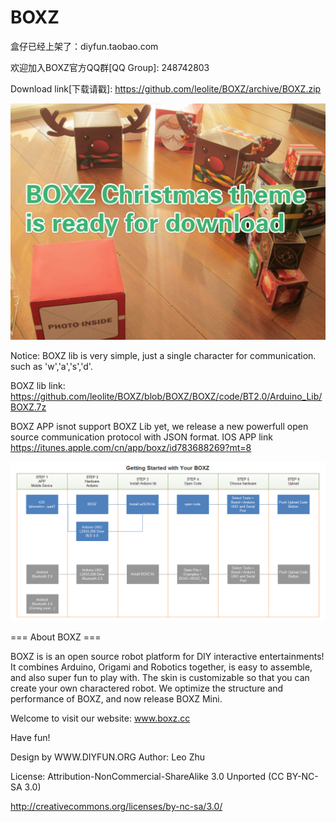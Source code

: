 BOXZ
====
盒仔已经上架了：diyfun.taobao.com  

欢迎加入BOXZ官方QQ群[QQ Group]: 248742803  

Download link[下载请戳]: https://github.com/leolite/BOXZ/archive/BOXZ.zip  

![alt text](BOXZ/Photo/BOXZ_Skin_CD.jpg "Skin")


Notice:
BOXZ lib is very simple, just a single character for communication. such as 'w','a','s','d'.

BOXZ lib link: https://github.com/leolite/BOXZ/blob/BOXZ/BOXZ/code/BT2.0/Arduino_Lib/BOXZ.7z

BOXZ APP isnot support BOXZ Lib yet, we release a new powerfull open source communication protocol with JSON format.
IOS APP link
https://itunes.apple.com/cn/app/boxz/id783688269?mt=8


![alt text](BOXZ/Photo/BOXZ_GettingStarted.png "GettingStarted")


=== About BOXZ ===

BOXZ is is an open source robot platform for DIY interactive entertainments! It combines Arduino, Origami and Robotics together, is easy to assemble, and also super fun to play with. The skin is customizable so that you can create your own charactered robot. 
We optimize the structure and performance of BOXZ, and now release BOXZ Mini.

Welcome to visit our website: www.boxz.cc


Have fun!

Design by WWW.DIYFUN.ORG
Author: Leo Zhu 


License: Attribution-NonCommercial-ShareAlike 3.0 Unported (CC BY-NC-SA 3.0) 

http://creativecommons.org/licenses/by-nc-sa/3.0/ 
